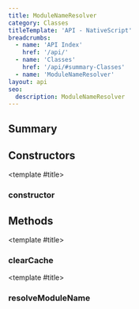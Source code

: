 ```yaml
---
title: ModuleNameResolver
category: Classes
titleTemplate: 'API - NativeScript'
breadcrumbs: 
  - name: 'API Index'
    href: '/api/'
  - name: 'Classes'
    href: '/api/#summary-Classes'
  - name: 'ModuleNameResolver'
layout: api
seo:
  description: ModuleNameResolver
---
```


<!-- This page is auto generated, do not edit manually. -->
<!-- Run "yarn generate:api-docs" to regenerate -->

<script setup lang="ts">
  import { provide } from "vue";
  import API_DATA from "./ModuleNameResolver.data.json";
  
  provide('API_DATA', API_DATA);
</script>

<APIRefHierarchy v-once />

## <Heading ignore>Summary</Heading>

<APIRefSummary v-once />

## Constructors

<div class="">

<APIRef for="2299" v-once>

<template #title>

### constructor

</template>

</APIRef>

</div>

## Methods

<div class="">

<APIRef for="2307" v-once>

<template #title>

### clearCache

</template>

</APIRef>

</div>

<div class="">

<APIRef for="2303" v-once>

<template #title>

### resolveModuleName

</template>

</APIRef>

</div>
